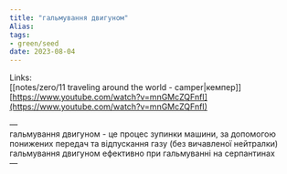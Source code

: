 ```yaml
---
title: "гальмування двигуном"
Alias: 
tags:
- green/seed
date: 2023-08-04
---
```

Links:  
[[notes/zero/11 traveling around the world - camper|кемпер]]  
[https://www.youtube.com/watch?v=mnGMcZQFnfI](https://www.youtube.com/watch?v=mnGMcZQFnfI)

—  
гальмування двигуном - це процес зупинки машини, за допомогою понижених передач та відпускання газу (без вичавленої нейтралки)  
гальмування двигуном ефективно при гальмуванні на серпантинах  
— 


